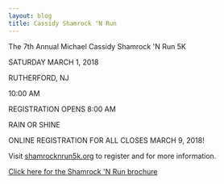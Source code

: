 ```yaml
---
layout: blog
title: Cassidy Shamrock 'N Run
---
```


The 7th Annual Michael Cassidy Shamrock 'N Run 5K

SATURDAY MARCH 1, 2018

RUTHERFORD, NJ

10:00 AM

REGISTRATION OPENS 8:00 AM

RAIN OR SHINE

ONLINE REGISTRATION FOR ALL CLOSES MARCH 9, 2018!

Visit [shamrocknrun5k.org](https://shamrocknrun5k.org/) to register and for more information.

[Click here for the Shamrock 'N Run brochure](https://storage.googleapis.com/static.rutherford-nj.com/recreation/posts/Shamrock%20N'%20RUN%20-%20March%2017th.pdf)

